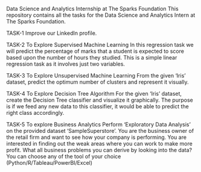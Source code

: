 Data Science and Analytics Internship at The Sparks Foundation
This repository contains all the tasks for the Data Science and Analytics Intern at The Sparks Foundation.

TASK-1
Improve our LinkedIn profile.

TASK-2
To Explore Supervised Machine Learning
In this regression task we will predict the percentage of marks that a student is expected to score based upon the number of hours they studied. This is a simple linear regression task as it involves just two variables.

TASK-3
To Explore Unsupervised Machine Learning
From the given ‘Iris’ dataset, predict the optimum number of clusters and represent it visually.

TASK-4
To Explore Decision Tree Algorithm
For the given ‘Iris’ dataset, create the Decision Tree classifier and visualize it graphically. The purpose is if we feed any new data to this classifier, it would be able to predict the right class accordingly.

TASK-5
To explore Business Analytics
Perform ‘Exploratory Data Analysis’ on the provided dataset ‘SampleSuperstore’. You are the business owner of the retail firm and want to see how your company is performing. You are interested in finding out the weak areas where you can work to make more profit. What all business problems you can derive by looking into the data? You can choose any of the tool of your choice (Python/R/Tableau/PowerBI/Excel)
